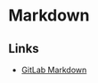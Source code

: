 # Markdown

## Links
* [GitLab Markdown](https://gitlab.com/gitlab-org/gitlab-ce/blob/master/doc/user/markdown.md)
